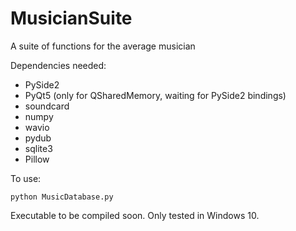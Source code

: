# MusicianSuite
A suite of functions for the average musician

Dependencies needed:

- PySide2
- PyQt5 (only for QSharedMemory, waiting for PySide2 bindings)
- soundcard
- numpy
- wavio
- pydub
- sqlite3
- Pillow

To use:
```
python MusicDatabase.py
```
Executable to be compiled soon. Only tested in Windows 10.
